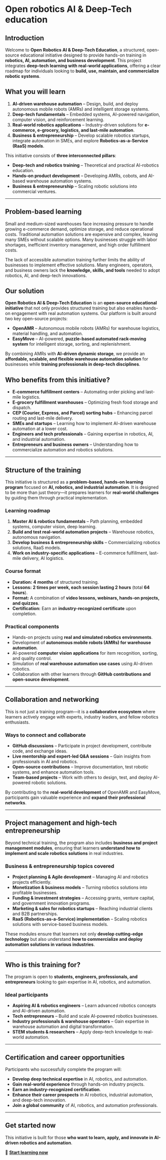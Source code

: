 # Open robotics AI & Deep-Tech education

## Introduction

Welcome to **Open Robotics AI & Deep-Tech Education**, a structured, open-source educational initiative designed to provide hands-on training in **robotics, AI, automation, and business development**. This project integrates **deep-tech learning with real-world applications**, offering a clear roadmap for individuals looking to **build, use, maintain, and commercialize robotic systems**.

## What you will learn

1. **AI-driven warehouse automation** – Design, build, and deploy autonomous mobile robots (AMRs) and intelligent storage systems.
2. **Deep-tech fundamentals** – Embedded systems, AI-powered navigation, computer vision, and reinforcement learning.
3. **Real-world robotics applications** – Industry-driven solutions for **e-commerce, e-grocery, logistics, and last-mile automation**.
4. **Business & entrepreneurship** – Develop scalable robotics startups, integrate automation in SMEs, and explore **Robotics-as-a-Service (RaaS) models**.

This initiative consists of **three interconnected pillars**:

- **Deep-tech and robotics training** – Theoretical and practical AI-robotics education.
- **Hands-on product development** – Developing AMRs, cobots, and AI-based warehouse automation systems.
- **Business & entrepreneurship** – Scaling robotic solutions into commercial ventures.

---

## Problem-based learning

Small and medium-sized warehouses face increasing pressure to handle growing e-commerce demand, optimize storage, and reduce operational costs. Traditional automation solutions are expensive and complex, leaving many SMEs without scalable options. Many businesses struggle with labor shortages, inefficient inventory management, and high order fulfillment costs.  

The lack of accessible automation training further limits the ability of businesses to implement effective solutions. Many engineers, operators, and business owners lack the **knowledge, skills, and tools** needed to adopt robotics, AI, and deep-tech innovations.

## Our solution

**Open Robotics AI & Deep-Tech Education** is an **open-source educational initiative** that not only provides structured training but also enables hands-on engagement with real automation systems. Our platform is built around two key open-source projects:  

- **OpenAMR** – Autonomous mobile robots (AMRs) for warehouse logistics, material handling, and automation.  
- **EasyMove** – AI-powered, **puzzle-based automated rack-moving system** for intelligent storage, sorting, and replenishment.  

By combining AMRs with **AI-driven dynamic storage**, we provide an **affordable, scalable, and flexible warehouse automation solution** for businesses while **training professionals in deep-tech disciplines**.

## Who benefits from this initiative?

- **E-commerce fulfillment centers** – Automating order picking and last-mile logistics.  
- **E-grocery fulfillment warehouses** – Optimizing fresh food storage and dispatch.  
- **CEP (Courier, Express, and Parcel) sorting hubs** – Enhancing parcel routing and last-mile delivery.  
- **SMEs and startups** – Learning how to implement AI-driven warehouse automation at a lower cost.  
- **Engineers and tech professionals** – Gaining expertise in robotics, AI, and industrial automation.  
- **Entrepreneurs and business owners** – Understanding how to commercialize automation and robotics solutions.

---

## Structure of the training

This initiative is structured as a **problem-based, hands-on learning program** focused on **AI, robotics, and industrial automation**. It is designed to be more than just theory—it prepares learners for **real-world challenges** by guiding them through practical implementation.

### **Learning roadmap**
1. **Master AI & robotics fundamentals** – Path planning, embedded systems, computer vision, deep learning.  
2. **Build and test real-world automation projects** – Warehouse robotics, autonomous navigation.  
3. **Develop business & entrepreneurship skills** – Commercializing robotics solutions, RaaS models.  
4. **Work on industry-specific applications** – E-commerce fulfillment, last-mile delivery, AI logistics.  

### **Course format**
- **Duration:** **4 months** of structured training.  
- **Lessons:** **2 times per week, each session lasting 2 hours** (total **64 hours**).  
- **Format:** A combination of **video lessons, webinars, hands-on projects, and quizzes**.  
- **Certification:** Earn an **industry-recognized certificate** upon completion.  

### **Practical components**
- Hands-on projects using **real and simulated robotics environments**.  
- Development of **autonomous mobile robots (AMRs) for warehouse automation**.  
- AI-powered **computer vision applications** for item recognition, sorting, and quality control.  
- Simulation of **real warehouse automation use cases** using AI-driven robotics.  
- Collaboration with other learners through **GitHub contributions and open-source development**.  

---

## Collaboration and networking

This is not just a training program—it is a **collaborative ecosystem** where learners actively engage with experts, industry leaders, and fellow robotics enthusiasts.

### **Ways to connect and collaborate**
- **GitHub discussions** – Participate in project development, contribute code, and exchange ideas.  
- **Live mentorship and expert-led Q&A sessions** – Gain insights from professionals in AI and robotics.  
- **Open-source contributions** – Improve documentation, test robotic systems, and enhance automation tools.  
- **Team-based projects** – Work with others to design, test, and deploy AI-powered robotic solutions.  

By contributing to the **real-world development** of OpenAMR and EasyMove, participants gain valuable experience and **expand their professional networks**.

---

## Project management and high-tech entrepreneurship

Beyond technical training, the program also includes **business and project management modules**, ensuring that learners **understand how to implement and scale robotics solutions** in real industries.

### **Business & entrepreneurship topics covered**
- **Project planning & Agile development** – Managing AI and robotics projects efficiently.  
- **Monetization & business models** – Turning robotics solutions into profitable businesses.  
- **Funding & investment strategies** – Accessing grants, venture capital, and government innovation programs.  
- **Marketing & sales for robotics startups** – Reaching industrial clients and B2B partnerships.  
- **RaaS (Robotics-as-a-Service) implementation** – Scaling robotics solutions with service-based business models.  

These modules ensure that learners not only **develop cutting-edge technology** but also understand **how to commercialize and deploy automation solutions in various industries**.

---

## Who is this training for?

The program is open to **students, engineers, professionals, and entrepreneurs** looking to gain expertise in AI, robotics, and automation.

### **Ideal participants**
- **Aspiring AI & robotics engineers** – Learn advanced robotics concepts and AI-driven automation.  
- **Tech entrepreneurs** – Build and scale AI-powered robotics businesses.  
- **Industry professionals & warehouse operators** – Gain expertise in warehouse automation and digital transformation.  
- **STEM students & researchers** – Apply deep-tech knowledge to real-world automation.  

---

## Certification and career opportunities

Participants who successfully complete the program will:
- **Develop deep technical expertise** in AI, robotics, and automation.  
- **Gain real-world experience** through hands-on industry projects.  
- **Earn an industry-recognized certification**.  
- **Enhance their career prospects** in AI robotics, industrial automation, and deep-tech innovation.  
- **Join a global community** of AI, robotics, and automation professionals.  

---

## Get started now

This initiative is built for those **who want to learn, apply, and innovate in AI-driven robotics and automation**.

📖 **[Start learning now](../getting_started)**

